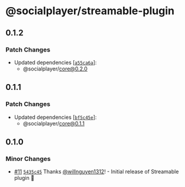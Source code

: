 # @socialplayer/streamable-plugin

## 0.1.2

### Patch Changes

- Updated dependencies
  [[`a55ca6a`](https://github.com/willnguyen1312/socialplayer/commit/a55ca6a346424299ae2e361f2d8106cfa763cc51)]:
  - @socialplayer/core@0.2.0

## 0.1.1

### Patch Changes

- Updated dependencies
  [[`bf5c45e`](https://github.com/willnguyen1312/socialplayer/commit/bf5c45e9c59fd4196a86ad08601dc1f14febcc7c)]:
  - @socialplayer/core@0.1.1

## 0.1.0

### Minor Changes

- [#11](https://github.com/willnguyen1312/socialplayer/pull/11)
  [`5435c45`](https://github.com/willnguyen1312/socialplayer/commit/5435c4598333b94892d1b73e10161fd8214e293b) Thanks
  [@willnguyen1312](https://github.com/willnguyen1312)! - Initial release of Streamable plugin 🚀
